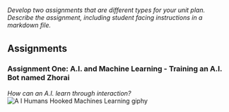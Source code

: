 
###### Develop two assignments that are different types for your unit plan. Describe the assignment, including student facing instructions in a markdown file. 

## Assignments 

### Assignment One: A.I. and Machine Learning - Training an A.I. Bot named Zhorai
*How can an A.I. learn through interaction?*
![A I Humans Hooked Machines Learning giphy](https://user-images.githubusercontent.com/17364335/196319851-ebce862f-4632-4744-9538-e42f157c8545.gif)
